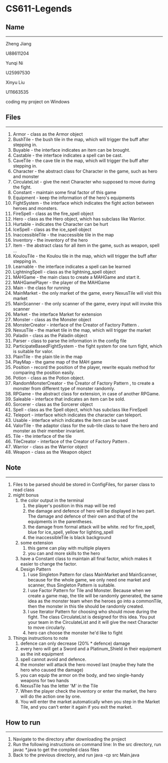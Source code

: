 # CS611-Legends

## Name

---

Zheng Jiang

U88611204

Yunqi Ni

U25997530

Xinyu Liu

U11663535

coding my project on Windows


## Files

---
1. Armor - class as the Armor object
2. BushTile - the bush tile in the map, which will trigger the buff after stepping in.
3. Buyable - the interface indicates an item can be brought.
4. Castable - the interface indicates a spell can be cast.
5. CaveTile - the cave tile in the map, which will trigger the buff after stepping in.
6. Character - the abstract class for Character in the game, such as hero and monster
7. CirculateList - give the next Character who supposed to move during the fight.
8. Constant - maintain some final factor of this game
9. Equipment - keep the information of the hero's equipments
10. FightSystem - the interface which indicates the fight action between heroes and monsters.
11. FireSpell - class as the fire_spell object
12. Hero - class as the Hero object, which has subclass like Warrior.
13. Hurtable - indicates the Character can be hurt
14. IceSpell - class as the ice_spell object
15. InaccessibleTile - the inaccessible tile in the map
16. Inventory - the inventory of the hero
17. Item - the abstract class for all item in the game, such as weapon, spell ...
18. KoulouTile - the Koulou tile in the map, which will trigger the buff after stepping in.
19. Learnable - the interface indicates a spell can be learned
20. LightningSpell - class as the lightning_spell object
21. MAHGame - the main class to create a MAHGame and start it.
22. MAHGamePlayer - the player of the MAHGame
23. Main - the class for running
24. MainMarket - the only market of the game, every NexusTile will visit this market
25. MainScanner - the only scanner of the game, every input will invoke this scanner
26. Market - the interface Market for extension
27. Monster - class as the Monster object
28. MonsterCreator - interface of the Creator of Factory Pattern .
29. NexusTile - the market tile in the map, which will trigger the market
30. Paladin - class as the Paladin object
31. Parser - class to parse the information in the config file
32. ParticipateBasedFightSystem - the fight system for one turn fight, which is suitable for valor.
33. PlainTile - the plain tile in the map
34. PlayMap - the game map of the MAH game
35. Position - record the position of the player, rewrite equals method for comparing the position easily.
36. Potion - class as the Potion object.
37. RandomMonsterCreator - the Creator of Factory Pattern , to create a monster from different type of monster randomly.
38. RPGame - the abstract class for extension, in case of another RPGame.
39. Saleable - interface that indicates an item can be sold.
40. Sorcerer - class as the Sorcerer object
41. Spell - class as the Spell object, which has subclass like FireSpell
42. Teleport - interface which indicates the character can teleport.
43. Usable - interface which indicates the item can be used
44. ValorTile - the adaptor class for the sub-tile class to have the hero and monster as their member invariant.
45. Tile - the interface of the tile
46. TileCreator - interface of the Creator of Factory Pattern .
47. Warrior - class as the Warrior object
48. Weapon - class as the Weapon object


## Note

---
1. Files to be parsed should be stored in ConfigFiles, for parser class to read class
2. might bonus
   1. the color output in the terminal
      1. the player's position in this map will be red
      2. the damage and defence of hero will be displayed in two part. The damage and defence of their own and that of the
      equipments in the parentheses.
      3. the damage from formal attack will be white. red for fire_spell, blue for ice_spell, yellow for lighting_spell
      4. the inaccessibleTile is black background
   2. some extension
      1. this game can play with multiple players
      2. you can and more skills to the hero
   3. have a Constant class to maintain all final factor, which makes it easier to change the factor.
   4. Design Pattern
      1. I use Singleton Pattern for class MainMarket and MainScanner, because for the whole game, we only need one market and 
      scanner, thus Singleton Pattern is suitable.
      2. I use Factor Pattern for Tile and Monster. Because when we create a game map, the tile will be randomly generated,
      the same idea as the monster team when the heroes go into a commonTile, then the monster in this tile should be randomly 
      created.
      3. I use Iterator Pattern for choosing who should move during the fight. The class CirculateList is designed for this 
      idea. You put your team in the CirculateList and it will give the next Character to move circularly.
      4. hero can choose the monster he'd like to fight
3. Things instructions to note
   1. defence can only decrease (20% * defence) damage
   2. every hero will get a Sword and a Platinum_Shield in their equipment as the init equipment
   3. spell cannot avoid and defence.
   4. the monster will attack the hero moved last (maybe they hate the hero who caused the damage)
   5. you can equip the armor on the body, and two single-handy weapons for two hands
   6. NexusTile has the letter 'M' in the Tile
   7. When the player check the inventory or enter the market, the hero will do the action one by one.
   8. You will enter the market automatically when you step in the Market Tile, and you can't enter it again if you exit 
   the market.

## How to run

---
1. Navigate to the directory after downloading the project
2. Run the following instructions on command line:
   In the src directory, run
   javac *.java
   to get the compiled class files
3. Back to the previous directory, and run
   java -cp src Main.java